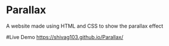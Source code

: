 # Parallax
A website made using HTML and CSS to show the parallax effect

#Live Demo
 https://shivag103.github.io/Parallax/

